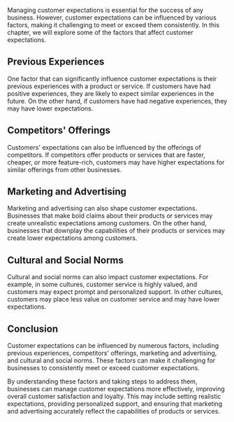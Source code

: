 
Managing customer expectations is essential for the success of any business. However, customer expectations can be influenced by various factors, making it challenging to meet or exceed them consistently. In this chapter, we will explore some of the factors that affect customer expectations.

Previous Experiences
--------------------

One factor that can significantly influence customer expectations is their previous experiences with a product or service. If customers have had positive experiences, they are likely to expect similar experiences in the future. On the other hand, if customers have had negative experiences, they may have lower expectations.

Competitors' Offerings
----------------------

Customers' expectations can also be influenced by the offerings of competitors. If competitors offer products or services that are faster, cheaper, or more feature-rich, customers may have higher expectations for similar offerings from other businesses.

Marketing and Advertising
-------------------------

Marketing and advertising can also shape customer expectations. Businesses that make bold claims about their products or services may create unrealistic expectations among customers. On the other hand, businesses that downplay the capabilities of their products or services may create lower expectations among customers.

Cultural and Social Norms
-------------------------

Cultural and social norms can also impact customer expectations. For example, in some cultures, customer service is highly valued, and customers may expect prompt and personalized support. In other cultures, customers may place less value on customer service and may have lower expectations.

Conclusion
----------

Customer expectations can be influenced by numerous factors, including previous experiences, competitors' offerings, marketing and advertising, and cultural and social norms. These factors can make it challenging for businesses to consistently meet or exceed customer expectations.

By understanding these factors and taking steps to address them, businesses can manage customer expectations more effectively, improving overall customer satisfaction and loyalty. This may include setting realistic expectations, providing personalized support, and ensuring that marketing and advertising accurately reflect the capabilities of products or services.
